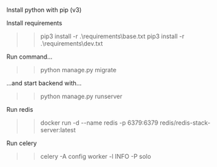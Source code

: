 Install python with pip (v3)

Install requirements
>> pip3 install -r .\requirements\base.txt
>> pip3 install -r .\requirements\dev.txt

Run command... 

>> python manage.py migrate

...and start backend with...

>> python manage.py runserver

Run redis
>> docker run -d --name redis -p 6379:6379 redis/redis-stack-server:latest


Run celery 

>> celery -A config worker -l INFO -P solo

